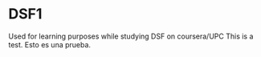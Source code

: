 # DSF1
Used for learning purposes while studying DSF on coursera/UPC
This is a test. Esto es una  prueba.
